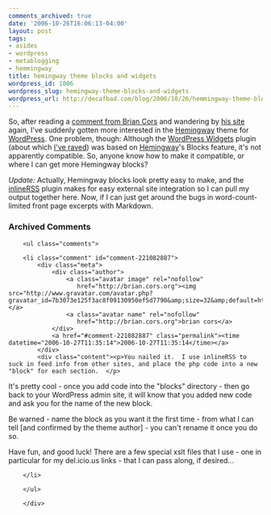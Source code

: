 ```yaml
---
comments_archived: true
date: '2006-10-26T16:06:13-04:00'
layout: post
tags:
- asides
- wordpress
- metablogging
- hemmingway
title: hemingway theme blocks and widgets
wordpress_id: 1006
wordpress_slug: hemingway-theme-blocks-and-widgets
wordpress_url: http://decafbad.com/blog/2006/10/26/hemmingway-theme-blocks-and-widgets
---
```

So, after reading a [comment from Brian Cors][cb] and wandering by [his site][hs] again, I've suddenly gotten more interested in the [Hemingway][hw] theme for [WordPress][wp].  One problem, though:  Although the [WordPress Widgets][ww] plugin (about which [I've raved][ir]) was based on [Hemingway][hw]'s Blocks feature, it's not apparently compatible.  So, anyone know how to make it compatible, or where I can get more Hemingway blocks?

*Update:*  Actually, Hemingway blocks look pretty easy to make, and the [inlineRSS][irss] plugin makes for easy external site integration so I can pull my output together here.  Now, if I can just get around the bugs in word-count-limited front page excerpts with Markdown.

[irss]: http://www.iconophobia.com/wordpress/?page_id=55
[ir]: http://decafbad.com/blog/2006/08/21/sandbox-is-nifty
[ww]: http://automattic.com/code/widgets/
[wp]: http://wordpress.org/
[cb]: http://decafbad.com/blog/2006/10/26/much-ablog-about-nothing#comment-44695
[hs]: http://brian.cors.org/blog/
[hw]: http://warpspire.com/hemingway/hemingway-for-wordpress

<div id="comments" class="comments archived-comments">
            <h3>Archived Comments</h3>
            
        <ul class="comments">
            
        <li class="comment" id="comment-221082887">
            <div class="meta">
                <div class="author">
                    <a class="avatar image" rel="nofollow" 
                       href="http://brian.cors.org"><img src="http://www.gravatar.com/avatar.php?gravatar_id=7b3073e125f3ac8f09130950ef5d7790&amp;size=32&amp;default=http://mediacdn.disqus.com/1320279820/images/noavatar32.png"/></a>
                    <a class="avatar name" rel="nofollow" 
                       href="http://brian.cors.org">brian cors</a>
                </div>
                <a href="#comment-221082887" class="permalink"><time datetime="2006-10-27T11:35:14">2006-10-27T11:35:14</time></a>
            </div>
            <div class="content"><p>You nailed it.  I use inlineRSS to suck in feed info from other sites, and place the php code into a new "block" for each section.  </p>

<p>It's pretty cool - once you add code into the "blocks" directory - then go back to your WordPress admin site, it will know that you added new code and ask you for the name of the new block.</p>

<p>Be warned - name the block as you want it the first time - from what I can tell [and confirmed by the theme author] - you can't rename it once you do so.</p>

<p>Have fun, and good luck!   There are a few special xslt files that I use - one in particular for my del.icio.us links - that I can pass along, if desired...</p></div>
            
        </li>
    
        </ul>
    
        </div>
    